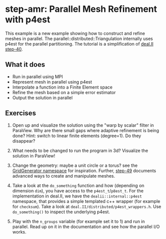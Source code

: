 # step-amr: Parallel Mesh Refinement with p4est

This example is a new example showing how to construct and refine meshes in
parallel. The parallel::distributed::Triangulation internally uses p4est for
the parallel partitioning. The tutorial is a simplification of [deal.II
step-40](https://www.dealii.org/current/doxygen/deal.II/step_40.html).

## What it does

- Run in parallel using MPI
- Represent mesh in parallel using p4est
- Interpolate a function into a Finite Element space
- Refine the mesh based on a simple error estimator
- Output the solution in parallel

## Exercises

1. Open up and visualize the solution using the "warp by scalar" filter in
   ParaView. Why are there small gaps where adaptive refinement is being done?
   Hint: switch to linear finite elements (degree=1). Do they disappear?

2. What needs to be changed to run the program in 3d? Visualize the solution
   in ParaView!

3. Change the geometry: maybe a unit circle or a torus? see the [GridGenerator
   namespace](https://www.dealii.org/9.2.0/doxygen/deal.II/namespaceGridGenerator.html)
   for inspiration. Further,
   [step-49](https://www.dealii.org/current/doxygen/deal.II/step_49.html)
   documents advanced ways to create and manipulate meshes.

4. Take a look at the ``do_something`` function and how (depending on
   dimension ``dim``), you have access to the ``p4est_t``/``p8est_t``. For the
   implementation in deal.II, we have the ``dealii::internal::p4est``
   namespace, that provides a simple templated c++ wrapper (for example for
   ``checksum``). Take a look at ``deal.II/distributed/p4est_wrappers.h``. Use
   ``do_something()`` to inspect the underlying p4est.

5. Play with the ``n_groups`` variable (for example set it to 1) and run in
   parallel. Read up on it in the documentation and see how the parallel I/O
   works.
